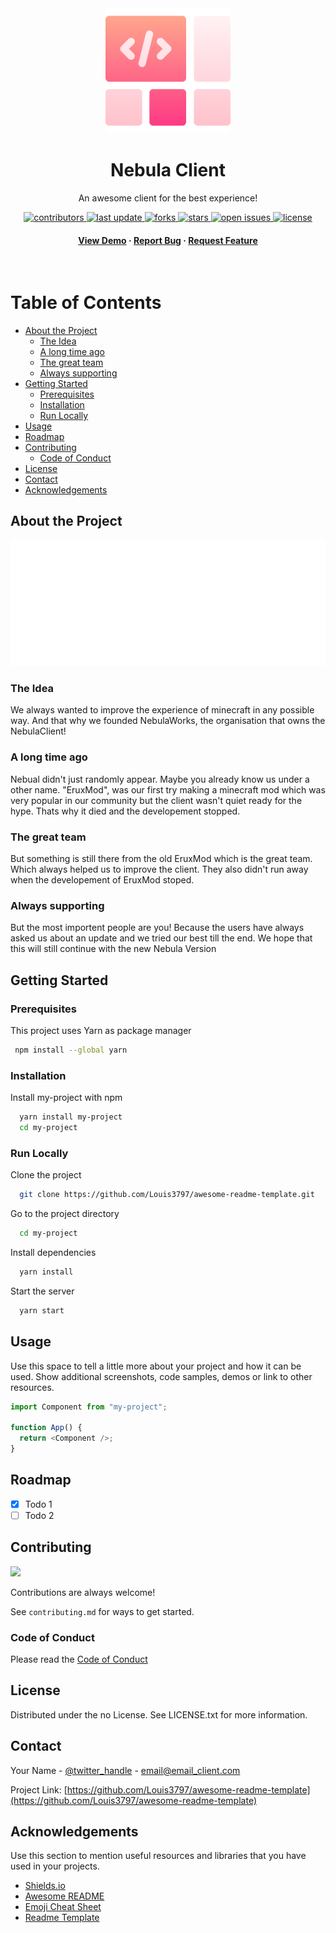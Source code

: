 <!--
Hey, thanks for using the awesome-readme-template template.
If you have any enhancements, then fork this project and create a pull request
or just open an issue with the label "enhancement".

Don't forget to give this project a star for additional support ;)
Maybe you can mention me or this repo in the acknowledgements too
-->

<!--
This README is a slimmed down version of the original one.
Removed sections:
- Screenshots
- Running Test
- Deployment
- FAQ
- Acknowledgements
-->

<div align="center">

  <img src="assets/logo.png" alt="logo" width="200" height="auto" />
  <h1>Nebula Client</h1>
  
  <p>
    An awesome client for the best experience! 
  </p>

<!-- Badges -->
<p>
  <a href="https://github.com/NebulaBuilds/NebulaClient/graphs/contributors">
    <img src="https://img.shields.io/github/contributors/NebulaBuilds/NebulaClient" alt="contributors" />
  </a>
  <a href="https://github.com/NebulaBuilds/NebulaClient/pulse">
    <img src="https://img.shields.io/github/last-commit/NebulaBuilds/NebulaClient" alt="last update" />
  </a>
  <a href="https://github.com/NebulaBuilds/NebulaClient/network/members">
    <img src="https://img.shields.io/github/forks/NebulaBuilds/NebulaClient" alt="forks" />
  </a>
  <a href="https://github.com/NebulaBuilds/NebulaClient/stargazers">
    <img src="https://img.shields.io/github/stars/NebulaBuilds/NebulaClient" alt="stars" />
  </a>
  <a href="https://github.com/NebulaBuilds/NebulaClient/issues/">
    <img src="https://img.shields.io/github/issues/NebulaBuilds/NebulaClient" alt="open issues" />
  </a>
  <a href="https://github.com/NebulaBuilds/NebulaClient/blob/master/LICENSE">
    <img src="https://img.shields.io/github/license/NebulaBuilds/NebulaClient.svg" alt="license" />
  </a>
</p>
   
<h4>
    <a href="https://youtube.com/">View Demo</a>
  <span> · </span>
    <a href="https://github.com/NebulaBuilds/NebulaClient/issues/">Report Bug</a>
  <span> · </span>
    <a href="https://github.com/NebulaBuilds/NebulaClient/issues/">Request Feature</a>
  </h4>
</div>

<br />

<!-- Table of Contents -->

# Table of Contents

- [About the Project](#about-the-project)
  - [The Idea](#the-idea)
  - [A long time ago](#a-long-time-ago)
  - [The great team](#the-great-team)
  - [Always supporting](#always-supporting)
- [Getting Started](#getting-started)
  - [Prerequisites](#prerequisites)
  - [Installation](#installation)
  - [Run Locally](#run-locally)
- [Usage](#usage)
- [Roadmap](#roadmap)
- [Contributing](#contributing)
  - [Code of Conduct](#code-of-conduct)
- [License](#license)
- [Contact](#contact)
- [Acknowledgements](#acknowledgements)

<!-- About the Project -->

## About the Project

<div align="center"> 
  <img src="assets/nebula_plain.png" alt="screenshot" />
</div>

<!-- The Idea -->

### The Idea

We always wanted to improve the experience of minecraft in any possible way. And that why we founded NebulaWorks, the organisation that owns the NebulaClient!

<!-- A long time ago -->

### A long time ago

Nebual didn't just randomly appear. Maybe you already know us under a other name. "EruxMod", was our first try making a minecraft mod which was very popular in our community but the client wasn't quiet ready for the hype. Thats why it died and the developement stopped.

<!-- The great team -->

### The great team

But something is still there from the old EruxMod which is the great team. Which always helped us to improve the client. They also didn't run away when the developement of EruxMod stoped.

<!-- Always supporting -->

### Always supporting

But the most importent people are you! Because the users have always asked us about an update and we tried our best till the end. We hope that this will still continue with the new Nebula Version

## Getting Started

<!-- Prerequisites -->

### Prerequisites

This project uses Yarn as package manager

```bash
 npm install --global yarn
```

<!-- Installation -->

### Installation

Install my-project with npm

```bash
  yarn install my-project
  cd my-project
```

<!-- Run Locally -->

### Run Locally

Clone the project

```bash
  git clone https://github.com/Louis3797/awesome-readme-template.git
```

Go to the project directory

```bash
  cd my-project
```

Install dependencies

```bash
  yarn install
```

Start the server

```bash
  yarn start
```

<!-- Usage -->

## Usage

Use this space to tell a little more about your project and how it can be used. Show additional screenshots, code samples, demos or link to other resources.

```javascript
import Component from "my-project";

function App() {
  return <Component />;
}
```

<!-- Roadmap -->

## Roadmap

- [x] Todo 1
- [ ] Todo 2

<!-- Contributing -->

## Contributing

<a href="https://github.com/Louis3797/awesome-readme-template/graphs/contributors">
  <img src="https://contrib.rocks/image?repo=Louis3797/awesome-readme-template" />
</a>

Contributions are always welcome!

See `contributing.md` for ways to get started.

<!-- Code of Conduct -->

### Code of Conduct

Please read the [Code of Conduct](https://github.com/Louis3797/awesome-readme-template/blob/master/CODE_OF_CONDUCT.md)

<!-- License -->

## License

Distributed under the no License. See LICENSE.txt for more information.

<!-- Contact -->

## Contact

Your Name - [@twitter_handle](https://twitter.com/twitter_handle) - email@email_client.com

Project Link: [https://github.com/Louis3797/awesome-readme-template](https://github.com/Louis3797/awesome-readme-template)

<!-- Acknowledgments -->

## Acknowledgements

Use this section to mention useful resources and libraries that you have used in your projects.

- [Shields.io](https://shields.io/)
- [Awesome README](https://github.com/matiassingers/awesome-readme)
- [Emoji Cheat Sheet](https://github.com/ikatyang/emoji-cheat-sheet/blob/master/README.md#travel--places)
- [Readme Template](https://github.com/othneildrew/Best-README-Template)
